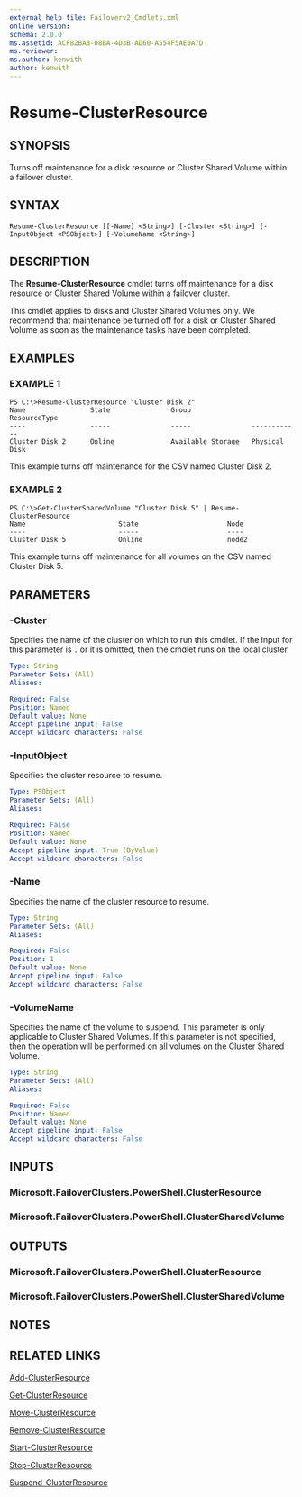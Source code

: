 ```yaml
---
external help file: Failoverv2_Cmdlets.xml
online version: 
schema: 2.0.0
ms.assetid: ACF82BAB-08BA-4D3B-AD60-A554F5AE0A7D
ms.reviewer:
ms.author: kenwith
author: kenwith
---
```


# Resume-ClusterResource

## SYNOPSIS
Turns off maintenance for a disk resource or Cluster Shared Volume within a failover cluster.

## SYNTAX

```
Resume-ClusterResource [[-Name] <String>] [-Cluster <String>] [-InputObject <PSObject>] [-VolumeName <String>]
```

## DESCRIPTION
The **Resume-ClusterResource** cmdlet turns off maintenance for a disk resource or Cluster Shared Volume within a failover cluster.

This cmdlet applies to disks and Cluster Shared Volumes only.
We recommend that maintenance be turned off for a disk or Cluster Shared Volume as soon as the maintenance tasks have been completed.

## EXAMPLES

### EXAMPLE 1
```
PS C:\>Resume-ClusterResource "Cluster Disk 2"
Name                State               Group               ResourceType 
----                -----               -----               ------------ 
Cluster Disk 2      Online              Available Storage   Physical Disk
```

This example turns off maintenance for the CSV named Cluster Disk 2.

### EXAMPLE 2
```
PS C:\>Get-ClusterSharedVolume "Cluster Disk 5" | Resume-ClusterResource
Name                       State                      Node 
----                       -----                      ---- 
Cluster Disk 5             Online                     node2
```

This example turns off maintenance for all volumes on the CSV named Cluster Disk 5.

## PARAMETERS

### -Cluster
Specifies the name of the cluster on which to run this cmdlet.
If the input for this parameter is `.` or it is omitted, then the cmdlet runs on the local cluster.

```yaml
Type: String
Parameter Sets: (All)
Aliases: 

Required: False
Position: Named
Default value: None
Accept pipeline input: False
Accept wildcard characters: False
```

### -InputObject
Specifies the cluster resource to resume.

```yaml
Type: PSObject
Parameter Sets: (All)
Aliases: 

Required: False
Position: Named
Default value: None
Accept pipeline input: True (ByValue)
Accept wildcard characters: False
```

### -Name
Specifies the name of the cluster resource to resume.

```yaml
Type: String
Parameter Sets: (All)
Aliases: 

Required: False
Position: 1
Default value: None
Accept pipeline input: False
Accept wildcard characters: False
```

### -VolumeName
Specifies the name of the volume to suspend.
This parameter is only applicable to Cluster Shared Volumes.
If this parameter is not specified, then the operation will be performed on all volumes on the Cluster Shared Volume.

```yaml
Type: String
Parameter Sets: (All)
Aliases: 

Required: False
Position: Named
Default value: None
Accept pipeline input: False
Accept wildcard characters: False
```

## INPUTS

### Microsoft.FailoverClusters.PowerShell.ClusterResource

### Microsoft.FailoverClusters.PowerShell.ClusterSharedVolume

## OUTPUTS

### Microsoft.FailoverClusters.PowerShell.ClusterResource

### Microsoft.FailoverClusters.PowerShell.ClusterSharedVolume

## NOTES

## RELATED LINKS

[Add-ClusterResource](./Add-ClusterResource.md)

[Get-ClusterResource](./Get-ClusterResource.md)

[Move-ClusterResource](./Move-ClusterResource.md)

[Remove-ClusterResource](./Remove-ClusterResource.md)

[Start-ClusterResource](./Start-ClusterResource.md)

[Stop-ClusterResource](./Stop-ClusterResource.md)

[Suspend-ClusterResource](./Suspend-ClusterResource.md)

